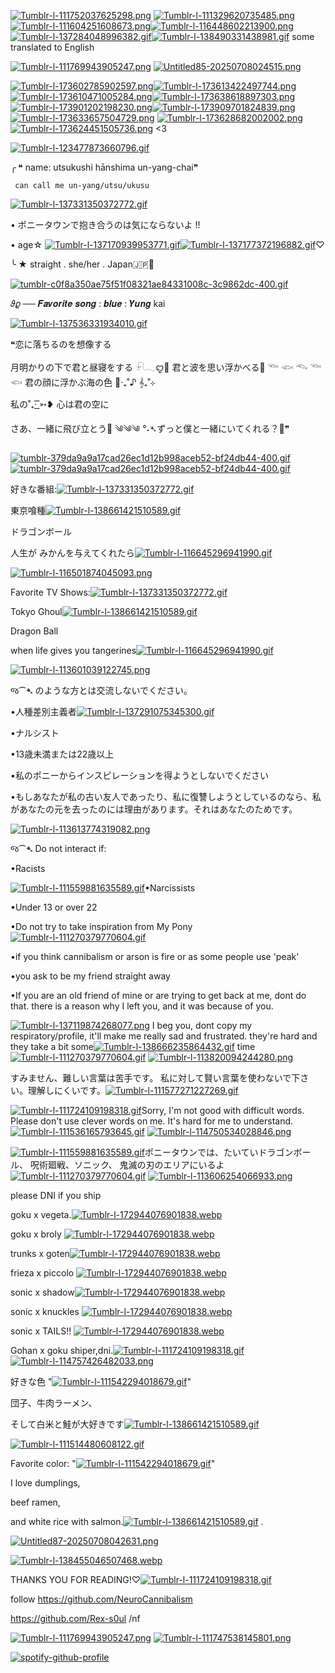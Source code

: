 [![Tumblr-l-111752037625298.png](https://i.postimg.cc/d0LtK4Pr/Tumblr-l-111752037625298.png)](https://postimg.cc/nsft4KLh)
[![Tumblr-l-111329620735485.png](https://i.postimg.cc/HnTqTkcR/Tumblr-l-111329620735485.png)](https://postimg.cc/HcPZ2Ht9)[![Tumblr-l-111604251608673.png](https://i.postimg.cc/3xkP86N8/Tumblr-l-111604251608673.png)](https://postimg.cc/pmt0ksK4)[![Tumblr-l-116448602213900.png](https://i.postimg.cc/kXcPTZYw/Tumblr-l-116448602213900.png)](https://postimg.cc/bss5J6h2)[![Tumblr-l-137284048996382.gif](https://i.postimg.cc/Twcn7Fhj/Tumblr-l-137284048996382.gif)](https://postimg.cc/R6N3qP7q)[![Tumblr-l-138490331438981.gif](https://i.postimg.cc/cHqN9kPJ/Tumblr-l-138490331438981.gif)](https://postimg.cc/QBqPVm8L) some translated to English 

[![Tumblr-l-111769943905247.png](https://i.postimg.cc/Gt35Zg61/Tumblr-l-111769943905247.png)](https://postimg.cc/62ScZc9H)
[![Untitled85-20250708024515.png](https://i.postimg.cc/Qt8mt9mQ/Untitled85-20250708024515.png)](https://postimg.cc/R3YKp0jh)

[![Tumblr-l-173602785902597.png](https://i.postimg.cc/90kcHQqV/Tumblr-l-173602785902597.png)](https://postimg.cc/m17vQRw6)[![Tumblr-l-173613422497744.png](https://i.postimg.cc/JzvKHVjn/Tumblr-l-173613422497744.png)](https://postimg.cc/nXKqNWRb)[![Tumblr-l-173610471005284.png](https://i.postimg.cc/3RMLV5w6/Tumblr-l-173610471005284.png)](https://postimg.cc/Ny472nm7)[![Tumblr-l-173638618897303.png](https://i.postimg.cc/DwYtwMCf/Tumblr-l-173638618897303.png)](https://postimg.cc/RWKPPX52)[![Tumblr-l-173901202198230.png](https://i.postimg.cc/tRtwxTrM/Tumblr-l-173901202198230.png)](https://postimg.cc/F1zTt9Xy)[![Tumblr-l-173909701824839.png](https://i.postimg.cc/Ls1066Yv/Tumblr-l-173909701824839.png)](https://postimg.cc/sB3JTzJZ)[![Tumblr-l-173633657504729.png](https://i.postimg.cc/W3Jqhz0W/Tumblr-l-173633657504729.png)](https://postimg.cc/hzctYSyT) [![Tumblr-l-173628682002002.png](https://i.postimg.cc/ZqndzVnh/Tumblr-l-173628682002002.png)](https://postimg.cc/GB02kPvM) [![Tumblr-l-173624451505736.png](https://i.postimg.cc/dtRd2hpg/Tumblr-l-173624451505736.png)](https://postimg.cc/svXvygVJ) <3


[![Tumblr-l-123477873660796.gif](https://i.postimg.cc/MHbP6nnR/Tumblr-l-123477873660796.gif)](https://postimg.cc/FkzgGsgs)






╭ ❝ name: utsukushi hānshima un-yang-chai❞
   
     can call me un-yang/utsu/ukusu
[![Tumblr-l-137331350372772.gif](https://i.postimg.cc/pdRTGTj7/Tumblr-l-137331350372772.gif)](https://postimg.cc/pmcRyPqY)
 
•   ポニータウンで抱き合うのは気にならないよ  !!

 • age☆ [![Tumblr-l-137170939953771.gif](https://i.postimg.cc/brNkKg27/Tumblr-l-137170939953771.gif)](https://postimg.cc/5YTXzwgg)[![Tumblr-l-137177372196882.gif](https://i.postimg.cc/024DBp54/Tumblr-l-137177372196882.gif)](https://postimg.cc/6yd874vV)♡

╰ ★ straight . she/her . Japan🇯🇵🥢

[![tumblr-c0f8a350ae75f51f08321ae84331008c-3c9862dc-400.gif](https://i.postimg.cc/3NHtTS6w/tumblr-c0f8a350ae75f51f08321ae84331008c-3c9862dc-400.gif)](https://postimg.cc/Pp2Wb4dG)

𝜗𝜚 ──   𝑭𝒂𝒗𝒐𝒓𝒊𝒕𝒆 𝒔𝒐𝒏𝒈 : 𝒃𝒍𝒖𝒆 : 𝒀𝒖𝒏𝒈 kai

[![Tumblr-l-137536331934010.gif](https://i.postimg.cc/MpjV2vvp/Tumblr-l-137536331934010.gif)](https://postimg.cc/4Ysmp46D)

❝恋に落ちるのを想像する

月明かりの下で君と昼寝をする
𓍯𓂃ꨄ︎🪸
君と波を思い浮かべる🪼
𓆝 𓆟 𓆞 𓆝 𓆟
君の顔に浮かぶ海の色
🪷‧₊˚♪ 𝄞₊˚⊹

私の˚₊· ͟͟͞͞➳❥ 心は君の空に

さあ、一緒に飛び立とう🪽
༄༄༄
°˖➴ずっと僕と一緒にいてくれる？🌹❞

[![tumblr-379da9a9a17cad26ec1d12b998aceb52-bf24db44-400.gif](https://i.postimg.cc/h4pmgZN3/tumblr-379da9a9a17cad26ec1d12b998aceb52-bf24db44-400.gif)](https://postimg.cc/BtPbBpSx)[![tumblr-379da9a9a17cad26ec1d12b998aceb52-bf24db44-400.gif](https://i.postimg.cc/h4pmgZN3/tumblr-379da9a9a17cad26ec1d12b998aceb52-bf24db44-400.gif)](https://postimg.cc/BtPbBpSx)

好きな番組:[![Tumblr-l-137331350372772.gif](https://i.postimg.cc/pdRTGTj7/Tumblr-l-137331350372772.gif)](https://postimg.cc/pmcRyPqY)

東京喰種[![Tumblr-l-138661421510589.gif](https://i.postimg.cc/ydFCwXzy/Tumblr-l-138661421510589.gif)](https://postimg.cc/gXk7hhjx)


ドラゴンボール


人生が
みかんを与えてくれたら[![Tumblr-l-116645296941990.gif](https://i.postimg.cc/gk92CfDW/Tumblr-l-116645296941990.gif)](https://postimg.cc/vDzy92kq)

[![Tumblr-l-116501874045093.png](https://i.postimg.cc/HsJkRT53/Tumblr-l-116501874045093.png)](https://postimg.cc/6yXKGJMG)

Favorite TV Shows:[![Tumblr-l-137331350372772.gif](https://i.postimg.cc/pdRTGTj7/Tumblr-l-137331350372772.gif)](https://postimg.cc/pmcRyPqY)

 Tokyo Ghoul[![Tumblr-l-138661421510589.gif](https://i.postimg.cc/ydFCwXzy/Tumblr-l-138661421510589.gif)](https://postimg.cc/gXk7hhjx)


Dragon Ball


when life 
gives
you tangerines[![Tumblr-l-116645296941990.gif](https://i.postimg.cc/gk92CfDW/Tumblr-l-116645296941990.gif)](https://postimg.cc/vDzy92kq)

[![Tumblr-l-113601039122745.png](https://i.postimg.cc/K8yxWxJX/Tumblr-l-113601039122745.png)](https://postimg.cc/Yh85Gc58)

જ⁀➴ のような方とは交流しないでください。

•人種差別主義者[![Tumblr-l-137291075345300.gif](https://i.postimg.cc/zvsDnX5x/Tumblr-l-137291075345300.gif)](https://postimg.cc/n91txxXm)


•ナルシスト


•13歳未満または22歳以上


•私のポニーからインスピレーションを得ようとしないでください


•もしあなたが私の古い友人であったり、私に復讐しようとしているのなら、私があなたの元を去ったのには理由があります。それはあなたのためです。


[![Tumblr-l-113613774319082.png](https://i.postimg.cc/hjJGBMmN/Tumblr-l-113613774319082.png)](https://postimg.cc/BL035TMC)


જ⁀➴ Do not interact if:

•Racists

[![Tumblr-l-111559881635589.gif](https://i.postimg.cc/d06C1WL1/Tumblr-l-111559881635589.gif)](https://postimg.cc/QBBCYJgG)•Narcissists

•Under 13 or over 22

•Do not try to take 
inspiration from My Pony[![Tumblr-l-111270379770604.gif](https://i.postimg.cc/qvfyZhPk/Tumblr-l-111270379770604.gif)](https://postimg.cc/tY5ssTRf)

•if you think cannibalism or arson 
is fire or as some people use 'peak'

•you ask to be my friend straight away

•If you are an old friend of mine or are trying to get back at me, 
dont do that. there is a reason why I left you, 
and it was because of you.
 


[![Tumblr-l-137119874268077.png](https://i.postimg.cc/d1nTmCS4/Tumblr-l-137119874268077.png)](https://postimg.cc/mzzDTP4H)
I beg you, dont copy my respiratory/profile, 
it'll make me
really sad and frustrated. they're hard and they
take a bit some[![Tumblr-l-138666235864432.gif](https://i.postimg.cc/x85Ddf8k/Tumblr-l-138666235864432.gif)](https://postimg.cc/QKFn4rps) time[![Tumblr-l-111270379770604.gif](https://i.postimg.cc/qvfyZhPk/Tumblr-l-111270379770604.gif)](https://postimg.cc/tY5ssTRf)
[![Tumblr-l-113820094244280.png](https://i.postimg.cc/wBMqXFw3/Tumblr-l-113820094244280.png)](https://postimg.cc/2qpNmdRf)

すみません、難しい言葉は苦手です。
私に対して賢い言葉を使わないで下さい。理解しにくいです。[![Tumblr-l-111577271227269.gif](https://i.postimg.cc/W3cyN1qj/Tumblr-l-111577271227269.gif)](https://postimg.cc/jWvcvKhk)

[![Tumblr-l-111724109198318.gif](https://i.postimg.cc/YCJnRC3g/Tumblr-l-111724109198318.gif)](https://postimg.cc/Hr99sHFs)Sorry, I'm not good with difficult words.
 Please don't use clever words on me. 
It's hard for me to understand.
[![Tumblr-l-111536165793645.gif](https://i.postimg.cc/7hYmhGHv/Tumblr-l-111536165793645.gif)](https://postimg.cc/wyZhbBRF)
[![Tumblr-l-114750534028846.png](https://i.postimg.cc/Hx39qYQ6/Tumblr-l-114750534028846.png)](https://postimg.cc/jwwfNr3f)

[![Tumblr-l-111559881635589.gif](https://i.postimg.cc/d06C1WL1/Tumblr-l-111559881635589.gif)](https://postimg.cc/QBBCYJgG)ポニータウンでは、たいていドラゴンボール、
呪術廻戦、ソニック、
鬼滅の刃のエリアにいるよ[![Tumblr-l-111270379770604.gif](https://i.postimg.cc/qvfyZhPk/Tumblr-l-111270379770604.gif)](https://postimg.cc/tY5ssTRf)
[![Tumblr-l-113606254066933.png](https://i.postimg.cc/9MzpZ4Ry/Tumblr-l-113606254066933.png)](https://postimg.cc/5YdLM2mt)

please DNI if you ship

goku x vegeta.[![Tumblr-l-172944076901838.webp](https://i.postimg.cc/k5QNVrTx/Tumblr-l-172944076901838.webp)](https://postimg.cc/5HtQGrd0) 

goku x broly [![Tumblr-l-172944076901838.webp](https://i.postimg.cc/k5QNVrTx/Tumblr-l-172944076901838.webp)](https://postimg.cc/5HtQGrd0)

trunks x goten[![Tumblr-l-172944076901838.webp](https://i.postimg.cc/k5QNVrTx/Tumblr-l-172944076901838.webp)](https://postimg.cc/5HtQGrd0)

frieza x piccolo [![Tumblr-l-172944076901838.webp](https://i.postimg.cc/k5QNVrTx/Tumblr-l-172944076901838.webp)](https://postimg.cc/5HtQGrd0)

sonic x shadow[![Tumblr-l-172944076901838.webp](https://i.postimg.cc/k5QNVrTx/Tumblr-l-172944076901838.webp)](https://postimg.cc/5HtQGrd0)

sonic x knuckles [![Tumblr-l-172944076901838.webp](https://i.postimg.cc/k5QNVrTx/Tumblr-l-172944076901838.webp)](https://postimg.cc/5HtQGrd0)

sonic x TAILS!! [![Tumblr-l-172944076901838.webp](https://i.postimg.cc/k5QNVrTx/Tumblr-l-172944076901838.webp)](https://postimg.cc/5HtQGrd0) 

Gohan x goku shiper,dni.[![Tumblr-l-111724109198318.gif](https://i.postimg.cc/YCJnRC3g/Tumblr-l-111724109198318.gif)](https://postimg.cc/Hr99sHFs)
[![Tumblr-l-114757426482033.png](https://i.postimg.cc/PJjCh9jN/Tumblr-l-114757426482033.png)](https://postimg.cc/VrKfW75c)




好きな色 "[![Tumblr-l-111542294018679.gif](https://i.postimg.cc/mDGLF965/Tumblr-l-111542294018679.gif)](https://postimg.cc/zL0ZsyNC)"

団子、牛肉ラーメン、

そして白米と鮭が大好きです[![Tumblr-l-138661421510589.gif](https://i.postimg.cc/ydFCwXzy/Tumblr-l-138661421510589.gif)](https://postimg.cc/gXk7hhjx)

[![Tumblr-l-111514480608122.gif](https://i.postimg.cc/VNZhxPXB/Tumblr-l-111514480608122.gif)](https://postimg.cc/2qvTWJcV)


Favorite color: "[![Tumblr-l-111542294018679.gif](https://i.postimg.cc/mDGLF965/Tumblr-l-111542294018679.gif)](https://postimg.cc/zL0ZsyNC)"

I love dumplings,
 
beef ramen, 

and white rice 
with salmon.[![Tumblr-l-138661421510589.gif](https://i.postimg.cc/ydFCwXzy/Tumblr-l-138661421510589.gif)](https://postimg.cc/gXk7hhjx)
. 

[![Untitled87-20250708042631.png](https://i.postimg.cc/P55Jy1yp/Untitled87-20250708042631.png)](https://postimg.cc/nCNncj6p)

[![Tumblr-l-138455046507468.webp](https://i.postimg.cc/y8k4VzHd/Tumblr-l-138455046507468.webp)](https://postimg.cc/G4wSQV9w)

THANKS YOU FOR READING!♡[![Tumblr-l-111724109198318.gif](https://i.postimg.cc/YCJnRC3g/Tumblr-l-111724109198318.gif)](https://postimg.cc/Hr99sHFs)


follow https://github.com/NeuroCannibalism
       
https://github.com/Rex-s0ul /nf

[![Tumblr-l-111769943905247.png](https://i.postimg.cc/Gt35Zg61/Tumblr-l-111769943905247.png)](https://postimg.cc/62ScZc9H)
[![Tumblr-l-111747538145801.png](https://i.postimg.cc/tC9LnkR6/Tumblr-l-111747538145801.png)](https://postimg.cc/BtwhdxKZ)

[![spotify-github-profile](https://spotify-github-profile.kittinanx.com/api/view?uid=31tdufoky5w4wbjdcm4c3oiecmwm&cover_image=true&theme=default&show_offline=false&background_color=121212&interchange=true)](https://spotify-github-profile.kittinanx.com/api/view?uid=31tdufoky5w4wbjdcm4c3oiecmwm&redirect=true)

